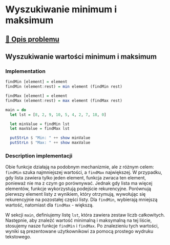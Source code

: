 # Wyszukiwanie minimum i maksimum

## [:link: Opis problemu](../../../../algorithms/searching/min-or-max.md)

## Wyszukiwanie wartości minimum i maksimum

### Implementation

```haskell linenums="1"
findMin [element] = element
findMin (element:rest) = min element (findMin rest)

findMax [element] = element
findMax (element:rest) = max element (findMax rest)

main = do
  let lst = [8, 2, 9, 10, 5, 4, 2, 7, 18, 0]

  let minValue = findMin lst
  let maxValue = findMax lst

  putStrLn $ "Min: " ++ show minValue
  putStrLn $ "Max: " ++ show maxValue
```

### Description implementacji

Obie funkcje działają na podobnym mechanizmie, ale z różnym celem: `findMin` szuka najmniejszej wartości, a `findMax` największej. W przypadku, gdy lista zawiera tylko jeden element, funkcja zwraca ten element, ponieważ nie ma z czym go porównywać. Jednak gdy lista ma więcej elementów, funkcje wykorzystują podejście rekurencyjne. Porównują pierwszy element listy z wynikiem, który otrzymują, wywołując się rekurencyjnie na pozostałej części listy. Dla `findMin`, wybierają mniejszą wartość, natomiast dla `findMax` - większą.

W sekcji `main`, definiujemy listę `lst`, która zawiera zestaw liczb całkowitych. Następnie, aby znaleźć wartość minimalną i maksymalną na tej liście, stosujemy nasze funkcje `findMin` i `findMax`. Po znalezieniu tych wartości, wyniki są prezentowane użytkownikowi za pomocą prostego wydruku tekstowego.
